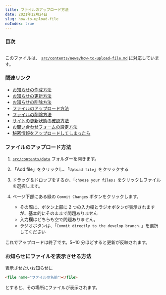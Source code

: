 ```yaml
---
title: ファイルのアップロード方法
date: 2021年12月24日
slug: how-to-upload-file
noIndex: true
---
```


### 目次

```toc

```

このファイルは、 [`src/contents/news/how-to-upload-file.md`](https://github.com/sshihci/sshihci.github.io/blob/develop/src/contents/news/how-to-upload-file.md) に対応しています。

### 関連リンク

- [お知らせの作成方法](../how-to-create-news)
- [お知らせの更新方法](../how-to-update-news)
- [お知らせの削除方法](../how-to-delete-news)
- [ファイルのアップロード方法](../how-to-upload-file)
- [ファイルの削除方法](../how-to-delete-file)
- [サイトの更新状態の確認方法](../how-to-check-deploy)
- [お問い合わせフォームの設定方法](../how-to-connect-contact-form)
- [秘密情報をアップロードしてしまったら](../how-to-remove-from-git-history)

### ファイルのアップロード方法

1. [`src/contents/data`](https://github.com/sshihci/sshihci.github.io/tree/develop/src/contents/data) フォルダーを開きます。
2. 「Add file」をクリックし、「`Upload file`」をクリックする
3. ドラッグ＆ドロップをするか、「`choose your files`」をクリックしファイルを選択します。
4. ページ下部にある緑の `Commit Changes` ボタンをクリックします。

   - その際に、ボタン上部に 2 つの入力欄とラジオボタンが表示されますが、基本的にそのままで問題ありません
   - 入力欄はどちらも空で問題ありません。
   - ラジオボタンは、「`Commit directly to the develop branch.`」を選択してください

これでアップロードは終了です。5~10 分ほどすると更新が反映されます。

### お知らせにファイルを表示させる方法

表示させたいお知らせに

```markdown
<file name="ファイルの名前"></file>
```

とすると、その場所にファイルが表示されます。
